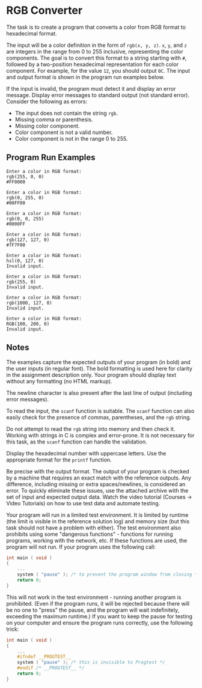# RGB Converter

The task is to create a program that converts a color from RGB format to hexadecimal format.

The input will be a color definition in the form of `rgb(x, y, z)`. `x`, `y`, and `z` are integers in the range from 0 to 255 inclusive, representing the color components. The goal is to convert this format to a string starting with `#`, followed by a two-position hexadecimal representation for each color component. For example, for the value `12`, you should output `0C`. The input and output format is shown in the program run examples below.

If the input is invalid, the program must detect it and display an error message. Display error messages to standard output (not standard error). Consider the following as errors:

- The input does not contain the string `rgb`.
- Missing comma or parenthesis.
- Missing color component.
- Color component is not a valid number.
- Color component is not in the range 0 to 255.

## Program Run Examples

```text
Enter a color in RGB format:
rgb(255, 0, 0)
#FF0000

Enter a color in RGB format:
rgb(0, 255, 0)
#00FF00

Enter a color in RGB format:
rgb(0, 0, 255)
#0000FF

Enter a color in RGB format:
rgb(127, 127, 0)
#7F7F00

Enter a color in RGB format:
hsl(0, 127, 0)
Invalid input.

Enter a color in RGB format:
rgb(255, 0)
Invalid input.

Enter a color in RGB format:
rgb(1000, 127, 0)
Invalid input.

Enter a color in RGB format:
RGB(100, 200, 0)
Invalid input.
```

## Notes

The examples capture the expected outputs of your program (in bold) and the user inputs (in regular font). The bold formatting is used here for clarity in the assignment description only. Your program should display text without any formatting (no HTML markup).

The newline character is also present after the last line of output (including error messages).

To read the input, the `scanf` function is suitable. The `scanf` function can also easily check for the presence of commas, parentheses, and the `rgb` string.

Do not attempt to read the `rgb` string into memory and then check it. Working with strings in C is complex and error-prone. It is not necessary for this task, as the `scanf` function can handle the validation.

Display the hexadecimal number with uppercase letters. Use the appropriate format for the `printf` function.

Be precise with the output format. The output of your program is checked by a machine that requires an exact match with the reference outputs. Any difference, including missing or extra spaces/newlines, is considered an error. To quickly eliminate these issues, use the attached archive with the set of input and expected output data. Watch the video tutorial (Courses -> Video Tutorials) on how to use test data and automate testing.

Your program will run in a limited test environment. It is limited by runtime (the limit is visible in the reference solution log) and memory size (but this task should not have a problem with either). The test environment also prohibits using some "dangerous functions" - functions for running programs, working with the network, etc. If these functions are used, the program will not run. If your program uses the following call:

```c
int main ( void )
{
    ...
    system ( "pause" ); /* to prevent the program window from closing */
    return 0;
}
```

This will not work in the test environment - running another program is prohibited. (Even if the program runs, it will be rejected because there will be no one to "press" the pause, and the program will wait indefinitely, exceeding the maximum runtime.) If you want to keep the pause for testing on your computer and ensure the program runs correctly, use the following trick:

```c
int main ( void )
{
    ...
    #ifndef __PROGTEST__
    system ( "pause" ); /* this is invisible to Progtest */
    #endif /* __PROGTEST__ */
    return 0;
}
```